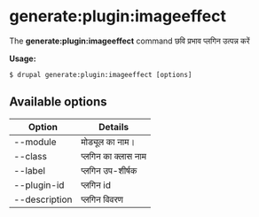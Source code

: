 # generate:plugin:imageeffect
The **generate:plugin:imageeffect** command छवि प्रभाव प्लगिन उत्पन्न करें

**Usage:**
```
$ drupal generate:plugin:imageeffect [options] 
```

## Available options
Option | Details
-------|-------------
--module | मोड्यूल का नाम।
--class | प्लगिन का क्लास नाम
--label | प्लगिन उप-शीर्षक
--plugin-id | प्लगिन id
--description | प्लगिन विवरण
